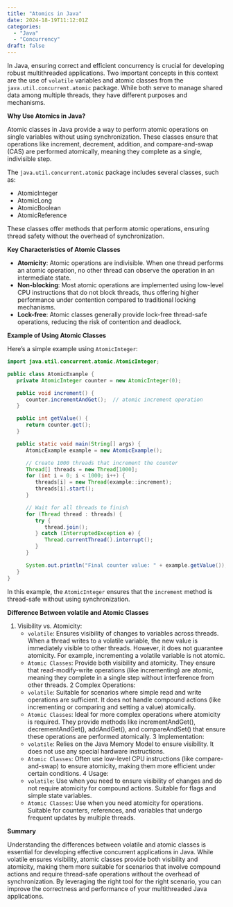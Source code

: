 ```yaml
---
title: "Atomics in Java"
date: 2024-18-19T11:12:01Z
categories:
  - "Java"
  - "Concurrency"
draft: false
---
```


In Java, ensuring correct and efficient concurrency is crucial for developing robust multithreaded applications. 
Two important concepts in this context are the use of `volatile` variables and atomic classes from 
the `java.util.concurrent.atomic` package. 
While both serve to manage shared data among multiple threads, they have different purposes and mechanisms.

**Why Use Atomics in Java?**

Atomic classes in Java provide a way to perform atomic operations on single variables without using synchronization. 
These classes ensure that operations like increment, decrement, addition, and compare-and-swap (CAS) are performed atomically, meaning they complete as a single, indivisible step.

The `java.util.concurrent.atomic` package includes several classes, such as:

- AtomicInteger
- AtomicLong
- AtomicBoolean
- AtomicReference

These classes offer methods that perform atomic operations, ensuring thread safety without the overhead of synchronization.

**Key Characteristics of Atomic Classes**

- **Atomicity**: Atomic operations are indivisible. When one thread performs an atomic operation, 
no other thread can observe the operation in an intermediate state.
- **Non-blocking**: Most atomic operations are implemented using low-level CPU instructions 
that do not block threads, thus offering higher performance under contention compared to traditional locking mechanisms.
- **Lock-free**: Atomic classes generally provide lock-free thread-safe operations, 
reducing the risk of contention and deadlock.

**Example of Using Atomic Classes**

Here’s a simple example using `AtomicInteger`:

```java
import java.util.concurrent.atomic.AtomicInteger;

public class AtomicExample {
   private AtomicInteger counter = new AtomicInteger(0);

   public void increment() {
      counter.incrementAndGet();  // atomic increment operation
   }

   public int getValue() {
      return counter.get();
   }

   public static void main(String[] args) {
      AtomicExample example = new AtomicExample();

      // Create 1000 threads that increment the counter
      Thread[] threads = new Thread[1000];
      for (int i = 0; i < 1000; i++) {
         threads[i] = new Thread(example::increment);
         threads[i].start();
      }

      // Wait for all threads to finish
      for (Thread thread : threads) {
         try {
            thread.join();
         } catch (InterruptedException e) {
            Thread.currentThread().interrupt();
         }
      }

      System.out.println("Final counter value: " + example.getValue());
   }
}
```

In this example, the `AtomicInteger` ensures that the `increment` method is thread-safe without using synchronization.

**Difference Between volatile and Atomic Classes**

1. Visibility vs. Atomicity:
    - `volatile`: Ensures visibility of changes to variables across threads. When a thread writes to a volatile variable, the new value is immediately visible to other threads. However, it does not guarantee atomicity. For example, incrementing a volatile variable is not atomic.
    - `Atomic Classes`: Provide both visibility and atomicity. They ensure that read-modify-write operations (like incrementing) are atomic, meaning they complete in a single step without interference from other threads.
2 Complex Operations:
    - `volatile`: Suitable for scenarios where simple read and write operations are sufficient. It does not handle compound actions (like incrementing or comparing and setting a value) atomically.
    - `Atomic Classes`: Ideal for more complex operations where atomicity is required. They provide methods like incrementAndGet(), decrementAndGet(), addAndGet(), and compareAndSet() that ensure these operations are performed atomically.
3 Implementation:
    - `volatile`: Relies on the Java Memory Model to ensure visibility. It does not use any special hardware instructions.
    - `Atomic Classes`: Often use low-level CPU instructions (like compare-and-swap) to ensure atomicity, making them more efficient under certain conditions.
4 Usage:
    - `volatile`: Use when you need to ensure visibility of changes and do not require atomicity for compound actions. Suitable for flags and simple state variables.
    - `Atomic Classes`: Use when you need atomicity for operations. Suitable for counters, references, and variables that undergo frequent updates by multiple threads.

**Summary**

Understanding the differences between volatile and atomic classes is essential for developing effective 
concurrent applications in Java. While volatile ensures visibility, atomic classes provide both visibility 
and atomicity, making them more suitable for scenarios that involve compound actions and require thread-safe 
operations without the overhead of synchronization. By leveraging the right tool for the right scenario, 
you can improve the correctness and performance of your multithreaded Java applications.
